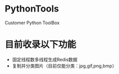 # PythonTools
Customer Python ToolBox
# 目前收录以下功能
* 固定线程数多线程生成Redis数据
* 复制并分类图片（目前仅能分类：jpg,gif,png,bmp）